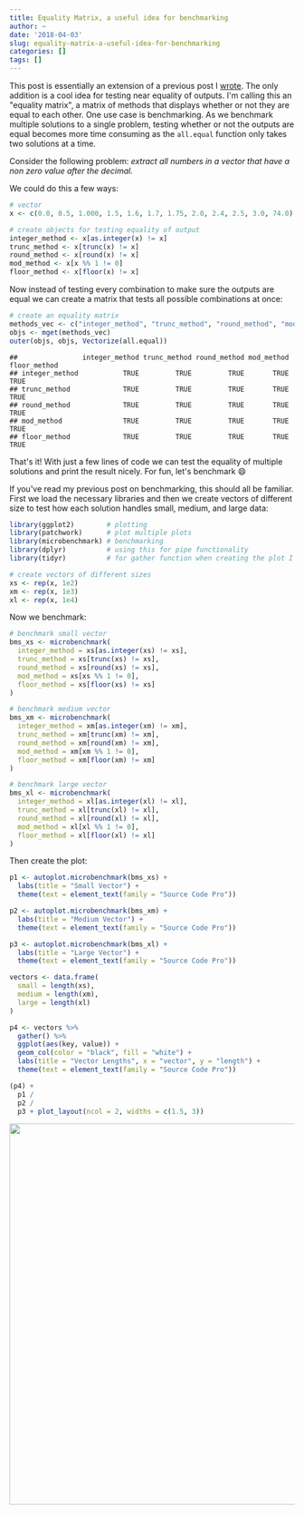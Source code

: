 ```yaml
---
title: Equality Matrix, a useful idea for benchmarking
author: ~
date: '2018-04-03'
slug: equality-matrix-a-useful-idea-for-benchmarking
categories: []
tags: []
---
```


This post is essentially an extension of a previous post I [wrote](https://tylurp.rbind.io/2018/02/13/measuring-performance/). The only addition is a cool idea for testing near equality of outputs. I'm calling this an "equality matrix", a matrix of methods that displays whether or not they are equal to each other. One use case is benchmarking. As we benchmark multiple solutions to a single problem, testing whether or not the outputs are equal becomes more time consuming as the `all.equal` function only takes two solutions at a time.

Consider the following problem: _extract all numbers in a vector that have a non zero value after the decimal._

We could do this a few ways:


```r
# vector
x <- c(0.0, 0.5, 1.000, 1.5, 1.6, 1.7, 1.75, 2.0, 2.4, 2.5, 3.0, 74.0)

# create objects for testing equality of output
integer_method <- x[as.integer(x) != x]
trunc_method <- x[trunc(x) != x]
round_method <- x[round(x) != x]
mod_method <- x[x %% 1 != 0]
floor_method <- x[floor(x) != x]
```

Now instead of testing every combination to make sure the outputs are equal we can create a matrix that tests all possible combinations at once:




```r
# create an equality matrix
methods_vec <- c("integer_method", "trunc_method", "round_method", "mod_method", "floor_method")
objs <- mget(methods_vec)
outer(objs, objs, Vectorize(all.equal))
```

```
##                integer_method trunc_method round_method mod_method floor_method
## integer_method           TRUE         TRUE         TRUE       TRUE         TRUE
## trunc_method             TRUE         TRUE         TRUE       TRUE         TRUE
## round_method             TRUE         TRUE         TRUE       TRUE         TRUE
## mod_method               TRUE         TRUE         TRUE       TRUE         TRUE
## floor_method             TRUE         TRUE         TRUE       TRUE         TRUE
```

That's it! With just a few lines of code we can test the equality of multiple solutions and print the result nicely. For fun, let's benchmark :smile:


If you've read my previous post on benchmarking, this should all be familiar. First we load the necessary libraries and then we create vectors of different size to test how each solution handles small, medium, and large data:


```r
library(ggplot2)        # plotting
library(patchwork)      # plot multiple plots
library(microbenchmark) # benchmarking
library(dplyr)          # using this for pipe functionality 
library(tidyr)          # for gather function when creating the plot I have in mind

# create vectors of different sizes
xs <- rep(x, 1e2)
xm <- rep(x, 1e3)
xl <- rep(x, 1e4)
```

Now we benchmark:


```r
# benchmark small vector
bms_xs <- microbenchmark(
  integer_method = xs[as.integer(xs) != xs],
  trunc_method = xs[trunc(xs) != xs],
  round_method = xs[round(xs) != xs],
  mod_method = xs[xs %% 1 != 0],
  floor_method = xs[floor(xs) != xs]
)

# benchmark medium vector
bms_xm <- microbenchmark(
  integer_method = xm[as.integer(xm) != xm],
  trunc_method = xm[trunc(xm) != xm],
  round_method = xm[round(xm) != xm],
  mod_method = xm[xm %% 1 != 0],
  floor_method = xm[floor(xm) != xm]
)

# benchmark large vector
bms_xl <- microbenchmark(
  integer_method = xl[as.integer(xl) != xl],
  trunc_method = xl[trunc(xl) != xl],
  round_method = xl[round(xl) != xl],
  mod_method = xl[xl %% 1 != 0],
  floor_method = xl[floor(xl) != xl]
)
```

Then create the plot:


```r
p1 <- autoplot.microbenchmark(bms_xs) + 
  labs(title = "Small Vector") +
  theme(text = element_text(family = "Source Code Pro"))

p2 <- autoplot.microbenchmark(bms_xm) + 
  labs(title = "Medium Vector") +
  theme(text = element_text(family = "Source Code Pro"))

p3 <- autoplot.microbenchmark(bms_xl) + 
  labs(title = "Large Vector") +
  theme(text = element_text(family = "Source Code Pro"))

vectors <- data.frame(
  small = length(xs),
  medium = length(xm),
  large = length(xl)
)

p4 <- vectors %>% 
  gather() %>% 
  ggplot(aes(key, value)) +
  geom_col(color = "black", fill = "white") +
  labs(title = "Vector Lengths", x = "vector", y = "length") +
  theme(text = element_text(family = "Source Code Pro"))

(p4) +
  p1 /
  p2 /
  p3 + plot_layout(ncol = 2, widths = c(1.5, 3))
```

<img src="/post/2018-04-03-equality-matrix-a-useful-idea-for-benchmarking_files/figure-html/unnamed-chunk-6-1.png" width="672" />




